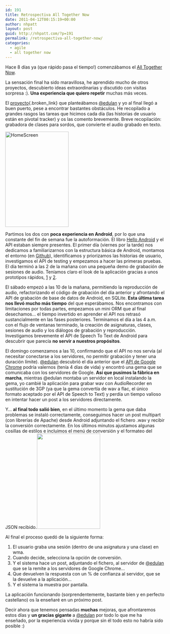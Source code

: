 ```yaml
---
id: 191
title: Retrospectiva All Together Now
date: 2011-04-12T00:15:19+00:00
author: nhpatt
layout: post
guid: http://nhpatt.com/?p=191
permalink: /retrospectiva-all-together-now/
categories:
  - agile
  - all together now
---
```

Hace 8 días ya (que rápido pasa el tiempo!) comenzábamos el [All Together Now](http://alltogether.es/2011/04/05/teaser-de-la-vida-en-la-casa/).

La sensación final ha sido maravillosa, he aprendido mucho de otros proyectos, descubierto ideas extraordinarias y discutido con visitas sorpresa :). **Una experiencia que quiero repetir** muchas más veces.

El [proyecto](http://nhpatt.com/2011/03/31/alltogethernow/){.broken_link} que planteábamos [@edulan](https://twitter.com/edulan) y yo al final llegó a buen puerto, pese a encontrar bastantes obstáculos. He recopilado a grandes rasgos las tareas que hicimos cada día (las historias de usuario están en pivotal tracker) y os las comento brevemente. Breve recopilación: grabadora de clases para sordos, que convierte el audio grabado en texto.

[<img class="alignright size-medium wp-image-215" alt="HomeScreen" src="http://nhpatt.com/nhpatt/wp-content/uploads/2011/04/HomeScreen-200x300.png" width="200" height="300" srcset="http://nhpatt.com/nhpatt/wp-content/uploads/2011/04/HomeScreen-200x300.png 200w, http://nhpatt.com/nhpatt/wp-content/uploads/2011/04/HomeScreen.png 320w" sizes="(max-width: 200px) 100vw, 200px" />](http://nhpatt.com/nhpatt/wp-content/uploads/2011/04/HomeScreen.png)

Partimos los dos con **poca experiencia en Android**, por lo que una constante del fin de semana fue la autoformación. El libro [Hello Android](https://pragprog.com/book/eband/hello-android) y el API estaban siempre presentes. El primer día (viernes por la tarde) nos dedicamos a familiarizarnos con la estructura básica de Android, montamos el entorno (en [Github](https://github.com/edulan/Grabadora-para-sordos)), identificamos y priorizamos las historias de usuario, investigamos el API de testing y empezamos a hacer las primeras pruebas. El día terminó a las 2 de la mañana con una pequeña demo de grabación de sesiones de audio. Teníamos claro el look de la aplicación gracias a unos prototipos rápidos, [1](http://nhpatt.com/nhpatt/wp-content/uploads/2011/04/ClassesScreen.png) y [2](http://nhpatt.com/nhpatt/wp-content/uploads/2011/04/SubjectsScreen.png).

El sábado empezó a las 10 de la mañana, permitiendo la reproducción de audio, refactorizando el código de grabación del día anterior y afrontando el API de grabación de base de datos de Android, en SQLite. **Esta última tarea nos llevó mucho más tiempo** del que esperábamos. Nos encontramos con limitaciones por todas partes, empezamos un mini ORM que al final desechamos&#8230; el tiempo invertido en aprender el API nos retrasó sustancialmente en las fases posteriores. Terminamos el día a las 4 a.m. con el flujo de ventanas terminado, la creación de asignaturas, clases, sesiones de audio y los diálogos de grabación y reproducción. Investigamos brevemente el API de Speech To Text de Android para descubrir que parecía **no servir a nuestros propósitos**.

El domingo comenzamos a las 10, confirmando que el API no nos servía (al necesitar conectarse a los servidores, no permitir grabación y tener una duración límite). [@edulan](https://twitter.com/edulan) descubrió el día anterior que el [API de Google Chrome](http://www.engadget.com/2011/03/23/chrome-11-goes-beta-with-speech-to-text-capabilities/) podría valernos (tenía 4 días de vida) y encontró una gema que se comunicaba con los servidores de Google. **Así que pusimos la fábrica en marcha**, mientras @edulan montaba un servidor en local instalando la gema, yo cambié la aplicación para grabar wav con AudioRecorder en sustitución de 3GP (ya que la gema convertía de wav a flac, el único formato aceptado por el API de Speech to Text) y perdía un tiempo valioso en intentar hacer un post a los servidores directamente.

Y&#8230; **al final todo salió bien**, en el último momento la gema que daba problemas se instaló correctamente, conseguimos hacer un post multipart (con librerías de Apache) desde Android adjuntando el fichero .wav y recibir la conversión correctamente. En los últimos minutos ajustamos algunas cosillas de estilos e incluimos el menú de conversión y el formateo del JSON recibido.[<img class="alignright size-medium wp-image-216" title="RecordingsScreen" alt="" src="http://nhpatt.com/nhpatt/wp-content/uploads/2011/04/RecordingsScreen-200x300.png" width="200" height="300" srcset="http://nhpatt.com/nhpatt/wp-content/uploads/2011/04/RecordingsScreen-200x300.png 200w, http://nhpatt.com/nhpatt/wp-content/uploads/2011/04/RecordingsScreen.png 320w" sizes="(max-width: 200px) 100vw, 200px" />](http://nhpatt.com/nhpatt/wp-content/uploads/2011/04/RecordingsScreen.png)

Al final el proceso quedó de la siguiente forma:



  1. El usuario graba una sesión (dentro de una asignatura y una clase) en wma.
  2. Cuando decide, selecciona la opción de conversión.
  3. Y el sistema hace un post, adjuntando el fichero, al servidor de [@edulan](https://twitter.com/edulan) que se la remite a los servidores de Google Chrome&#8230;
  4. Que devuelven la respuesta con un % de confianza al servidor, que se la devuelve a la aplicación&#8230;
  5. Y el sistema la muestra por pantalla.

La aplicación funcionando (sorprendentemente, bastante bien y en perfecto castellano) os la enseñaré en un próximo post.

Decir ahora que tenemos pensadas **muchas** mejoras, que afrontaremos estos días y **un gracias gigante** a [@edulan](https://twitter.com/edulan) por todo lo que me ha enseñado, por la experiencia vivida y porque sin él todo esto no habría sido posible :)
